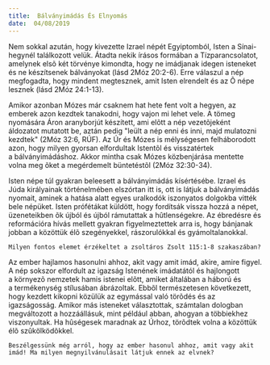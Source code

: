 ```yaml
---
title:  Bálványimádás És Elnyomás
date:  04/08/2019
---
```


Nem sokkal azután, hogy kivezette Izrael népét Egyiptomból, Isten a Sínai-hegynél találkozott velük. Átadta nekik írásos formában a Tízparancsolatot, amelynek elsõ két törvénye kimondta, hogy ne imádjanak idegen isteneket és ne készítsenek bálványokat (lásd 2Móz 20:2-6). Erre válaszul a nép megfogadta, hogy mindent megtesznek, amit Isten elrendelt és az Õ népe lesznek (lásd 2Móz 24:1-13).

Amikor azonban Mózes már csaknem hat hete fent volt a hegyen, az emberek azon kezdtek tanakodni, hogy vajon mi lehet vele. A tömeg nyomására Áron aranyborjút készített, ami elõtt a nép vezetõjeként áldozatot mutatott be, aztán pedig "leült a nép enni és inni, majd mulatozni kezdtek" (2Móz 32:6, RÚF). Az Úr és Mózes is mélységesen felháborodott azon, hogy milyen gyorsan elfordultak Istentõl és visszatértek a bálványimádáshoz. Akkor mintha csak Mózes közbenjárása mentette volna meg õket a megérdemelt büntetéstõl (2Móz 32:30-34).

Isten népe túl gyakran beleesett a bálványimádás kísértésébe. Izrael és Júda királyainak történelmében elszórtan itt is, ott is látjuk a bálványimádás nyomait, aminek a hatása alatt egyes uralkodók iszonyatos dolgokba vitték bele népüket. Isten prófétákat küldött, hogy fordítsák vissza hozzá a népet, üzeneteikben õk újból és újból rámutattak a hûtlenségekre. Az ébredésre és reformációra hívás mellett gyakran figyelmeztettek arra is, hogy bánjanak jobban a közöttük élõ szegényekkel, rászorulókkal és gyámoltalanokkal.

`Milyen fontos elemet érzékeltet a zsoltáros Zsolt 115:1-8 szakaszában?`

Az ember hajlamos hasonulni ahhoz, akit vagy amit imád, akire, amire figyel. A nép sokszor elfordult az igazság Istenének imádatától és hajlongott a környezõ nemzetek hamis istenei elõtt, amiket általában a háború és a termékenység stílusában ábrázoltak. Ebbõl természetesen következett, hogy kezdett kikopni közülük az egymással való törõdés és az igazságosság. Amikor más isteneket választottak, számtalan dologban megváltozott a hozzáállásuk, mint például abban, ahogyan a többiekhez viszonyultak. Ha hûségesek maradnak az Úrhoz, törõdtek volna a közöttük élõ szûkölködõkkel.

`Beszélgessünk még arról, hogy az ember hasonul ahhoz, amit vagy akit imád! Ma milyen megnyilvánulásait látjuk ennek az elvnek?`